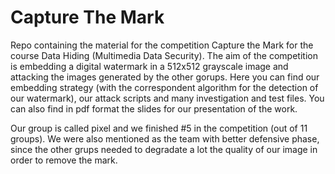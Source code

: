 # Capture The Mark

Repo containing the material for the competition Capture the Mark for the course Data Hiding (Multimedia Data Security). The aim of the competition is embedding a digital watermark in a 512x512 grayscale image and attacking the images generated by the other gorups. Here you can find our embedding strategy (with the correspondent algorithm for the detection of our watermark), our attack scripts and many investigation and test files. You can also find in pdf format the slides for our presentation of the work.

Our group is called pixel and we finished #5 in the competition (out of 11 groups). We were also mentioned as the team with better defensive phase, since the other grups needed to degradate a lot the quality of our image in order to remove the mark.
